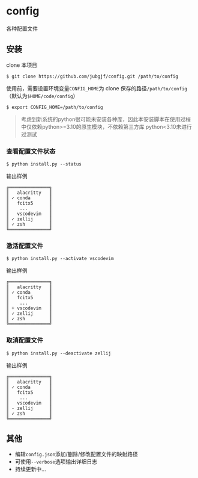 # config

各种配置文件

## 安装

clone 本项目

```shell
$ git clone https://github.com/jubgjf/config.git /path/to/config
```

使用前，需要设置环境变量`CONFIG_HOME`为 clone 保存的路径`/path/to/config`（默认为`$HOME/code/config`）

```shell
$ export CONFIG_HOME=/path/to/config
```

> 考虑到新系统的python很可能未安装各种库，因此本安装脚本在使用过程中仅依赖python>=3.10的原生模块，不依赖第三方库
> python<3.10未进行过测试

### 查看配置文件状态

```shell
$ python install.py --status
```

输出样例

```
╔═══════════════╗
║   alacritty   ║
║ ✓ conda       ║
║   fcitx5      ║
║    ...        ║
║   vscodevim   ║
║ ✓ zellij      ║
║ ✓ zsh         ║
╚═══════════════╝
```

### 激活配置文件

```shell
$ python install.py --activate vscodevim
```

输出样例

```
╔═══════════════╗
║   alacritty   ║
║ ✓ conda       ║
║   fcitx5      ║
║    ...        ║
║ + vscodevim   ║
║ ✓ zellij      ║
║ ✓ zsh         ║
╚═══════════════╝
```

### 取消配置文件

```shell
$ python install.py --deactivate zellij
```

输出样例

```
╔═══════════════╗
║   alacritty   ║
║ ✓ conda       ║
║   fcitx5      ║
║    ...        ║
║   vscodevim   ║
║ - zellij      ║
║ ✓ zsh         ║
╚═══════════════╝
```

## 其他

- 编辑`config.json`添加/删除/修改配置文件的映射路径
- 可使用`--verbose`选项输出详细日志
- 持续更新中...

